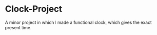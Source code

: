 # Clock-Project
A minor project in which I made a functional clock, which gives the exact present time.
